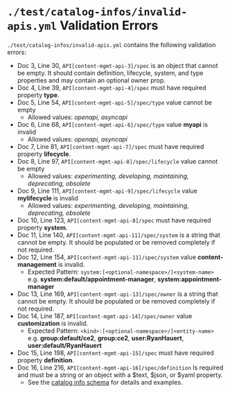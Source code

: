 # `./test/catalog-infos/invalid-apis.yml` Validation Errors

`./test/catalog-infos/invalid-apis.yml` contains the following validation errors:

- Doc 3, Line 30, `API[content-mgmt-api-3]/spec` is an object that cannot be empty. It should contain definition, lifecycle, system, and type properties and may contain an optional owner prop.
- Doc 4, Line 39, `API[content-mgmt-api-4]/spec` must have required property **type**.
- Doc 5, Line 54, `API[content-mgmt-api-5]/spec/type` value cannot be empty
  - Allowed values: *openapi, asyncapi*
- Doc 6, Line 68, `API[content-mgmt-api-6]/spec/type` value **myapi** is invalid
  - Allowed values: *openapi, asyncapi*
- Doc 7, Line 81, `API[content-mgmt-api-7]/spec` must have required property **lifecycle**.
- Doc 8, Line 97, `API[content-mgmt-api-8]/spec/lifecycle` value cannot be empty
  - Allowed values: *experimenting, developing, maintaining, deprecating, obsolete*
- Doc 9, Line 111, `API[content-mgmt-api-9]/spec/lifecycle` value **mylifecycle** is invalid
  - Allowed values: *experimenting, developing, maintaining, deprecating, obsolete*
- Doc 10, Line 123, `API[content-mgmt-api-8]/spec` must have required property **system**.
- Doc 11, Line 140, `API[content-mgmt-api-11]/spec/system` is a string that cannot be empty. It should be populated or be removed completely if not required.
- Doc 12, Line 154, `API[content-mgmt-api-11]/spec/system` value **content-management** is invalid.
  - Expected Pattern: `system:[<optional-namespace>/]<system-name>` e.g. **system:default/appointment-manager**, **system:appointment-manager**
- Doc 13, Line 169, `API[content-mgmt-api-13]/spec/owner` is a string that cannot be empty. It should be populated or be removed completely if not required.
- Doc 14, Line 187, `API[content-mgmt-api-14]/spec/owner` value **customization** is invalid.
  - Expected Pattern: `<kind>:[<optional-namespace>/]<entity-name>` e.g. **group:default/ce2**, **group:ce2**, **user:RyanHauert**, **user:default/RyanHauert**
- Doc 15, Line 198, `API[content-mgmt-api-15]/spec` must have required property **definition**.
- Doc 16, Line 216, `API[content-mgmt-api-16]/spec/definition` Is required and must be a string or an object with a $text, $json, or $yaml property.
  - See the [catalog info schema](https://github.com/im-open/validate-catalog-info-file/blob/main/catalogInfoSchema/CatalogInfo.schema.json) for details and examples.
